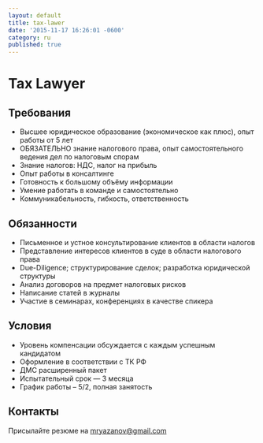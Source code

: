 ```yaml
---
layout: default
title: tax-lawer
date: '2015-11-17 16:26:01 -0600'
category: ru
published: true
---
```

# Tax Lawyer

## Требования

- Высшее юридическое образование (экономическое как плюс), опыт работы от 5 лет
- ОБЯЗАТЕЛЬНО знание налогового права, опыт самостоятельного ведения дел по налоговым спорам
- Знание налогов: НДС, налог на прибыль
- Опыт работы в консалтинге
- Готовность к большому объёму информации
- Умение работать в команде и самостоятельно
- Коммуникабельность, гибкость, ответственность

## Обязанности

- Письменное и устное консультирование клиентов в области налогов
- Представление интересов клиентов в суде в области налогового права
- Due-Diligence; структурирование сделок; разработка юридической структуры
- Анализ договоров на предмет налоговых рисков
- Написание статей в журналы
- Участие в семинарах, конференциях в качестве спикера

## Условия

- Уровень компенсации обсуждается с каждым успешным кандидатом
- Оформление в соответствии с ТК РФ
- ДМС расширенный пакет
- Испытательный срок — 3 месяца
- График работы – 5/2, полная занятость

## Контакты
Присылайте резюме на mryazanov@gmail.com